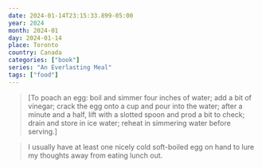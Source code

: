 ```yaml
---
date: 2024-01-14T23:15:33.899-05:00
year: 2024
month: 2024-01
day: 2024-01-14
place: Toronto
country: Canada
categories: ["book"]
series: "An Everlasting Meal"
tags: ["food"]
---
```

> [To poach an egg: boil and simmer four inches of water; add a bit of vinegar; crack the egg onto a cup and pour into the water; after a minute and a half, lift with a slotted spoon and prod a bit to check; drain and  store in ice water; reheat in simmering water before serving.]

> I usually have at least one nicely cold soft-boiled egg on hand to lure my thoughts away from eating lunch out.
